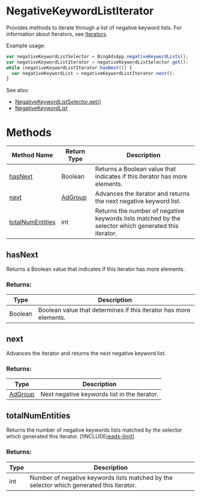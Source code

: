 # NegativeKeywordListIterator
Provides methods to iterate through a list of negative keyword lists. For information about Iterators, see [Iterators](../concepts/iterators).

Example usage:
```javascript
var negativeKeywordListSelector = BingAdsApp.negativeKeywordLists();
var negativeKeywordListIterator = negativeKeywordListSelector.get();
while (negativeKeywordListIterator.hasNext()) {
  var negativeKeywordList = negativeKeywordListIterator.next();
}
```

See also:
- [NegativeKeywordListSelector.get()](./NegativeKeywordListSelector#get)
- [NegativeKeywordList](./NegativeKeywordList)

# Methods
|Method Name|Return Type|Description|
|-|-|-
[hasNext](#hasnext)|Boolean|Returns a Boolean value that indicates if this iterator has more elements.
[next](#next)|[AdGroup](./AdGroup)|Advances the iterator and returns the next negative keyword list.
[totalNumEntities](#totalnumentities)|int|Returns the number of negative keywords lists matched by the selector which generated this iterator.

## <a name="hasnext"></a>hasNext
Returns a Boolean value that indicates if this iterator has more elements.

### Returns:
|Type|Description|
|-|-
Boolean|Boolean value that determines if this iterator has more elements.

## <a name="next"></a>next
Advances the iterator and returns the next negative keyword list.

### Returns:
|Type|Description|
|-|-
[AdGroup](./AdGroup)|Next negative keywords list in the iterator.

## <a name="totalnumentities"></a>totalNumEntities
Returns the number of negative keywords lists matched by the selector which generated this iterator. [!INCLUDE[reads-limit](../includes/reads-limit.md)]

### Returns:
|Type|Description|
|-|-
int|Number of negative keywords lists matched by the selector which generated this iterator.

